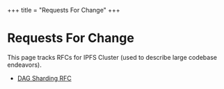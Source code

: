+++
title = "Requests For Change"
+++

# Requests For Change

This page tracks RFCs for IPFS Cluster (used to describe large codebase endeavors).

* [DAG Sharding RFC](/developer/rfcs/dag-sharding-rfc)
